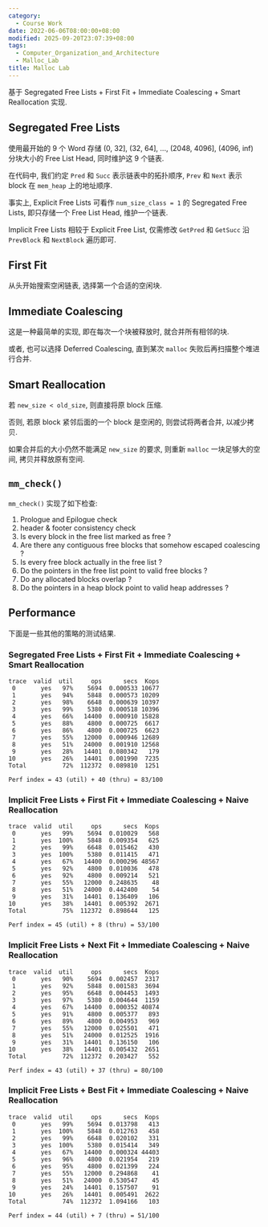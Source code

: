 ```yaml
---
category:
  - Course Work
date: 2022-06-06T08:00:00+08:00
modified: 2025-09-20T23:07:39+08:00
tags:
  - Computer_Organization_and_Architecture
  - Malloc_Lab
title: Malloc Lab
---
```


基于 Segregated Free Lists + First Fit + Immediate Coalescing + Smart Reallocation 实现.

## Segregated Free Lists

使用最开始的 9 个 Word 存储 (0, 32], (32, 64], ..., (2048, 4096], (4096, inf) 分块大小的 Free List Head, 同时维护这 9 个链表.

在代码中, 我们约定 `Pred` 和 `Succ` 表示链表中的拓扑顺序, `Prev` 和 `Next` 表示 block 在 `mem_heap` 上的地址顺序.

事实上, Explicit Free Lists 可看作 `num_size_class = 1` 的 Segregated Free Lists, 即只存储一个 Free List Head, 维护一个链表.

Implicit Free Lists 相较于 Explicit Free List, 仅需修改 `GetPred` 和 `GetSucc` 沿 `PrevBlock` 和 `NextBlock` 遍历即可.

## First Fit

从头开始搜索空闲链表, 选择第一个合适的空闲块.

## Immediate Coalescing

这是一种最简单的实现, 即在每次一个块被释放时, 就合并所有相邻的块.

或者, 也可以选择 Deferred Coalescing, 直到某次 `malloc` 失败后再扫描整个堆进行合并.

## Smart Reallocation

若 `new_size < old_size`, 则直接将原 block 压缩.

否则, 若原 block 紧邻后面的一个 block 是空闲的, 则尝试将两者合并, 以减少拷贝.

如果合并后的大小仍然不能满足 `new_size` 的要求, 则重新 `malloc` 一块足够大的空间, 拷贝并释放原有空间.

## `mm_check()`

`mm_check()` 实现了如下检查:

1. Prologue and Epilogue check
2. header & footer consistency check
3. Is every block in the free list marked as free ?
4. Are there any contiguous free blocks that somehow escaped coalescing ?
5. Is every free block actually in the free list ?
6. Do the pointers in the free list point to valid free blocks ?
7. Do any allocated blocks overlap ?
8. Do the pointers in a heap block point to valid heap addresses ?

## Performance

下面是一些其他的策略的测试结果.

### Segregated Free Lists + First Fit + Immediate Coalescing + Smart Reallocation

```
trace  valid  util     ops      secs  Kops
 0       yes   97%    5694  0.000533 10677
 1       yes   94%    5848  0.000573 10209
 2       yes   98%    6648  0.000639 10397
 3       yes   99%    5380  0.000518 10396
 4       yes   66%   14400  0.000910 15828
 5       yes   88%    4800  0.000725  6617
 6       yes   86%    4800  0.000725  6623
 7       yes   55%   12000  0.000946 12689
 8       yes   51%   24000  0.001910 12568
 9       yes   28%   14401  0.080342   179
10       yes   26%   14401  0.001990  7235
Total          72%  112372  0.089810  1251

Perf index = 43 (util) + 40 (thru) = 83/100
```

### Implicit Free Lists + First Fit + Immediate Coalescing + Naive Reallocation

```
trace  valid  util     ops      secs  Kops
 0       yes   99%    5694  0.010029   568
 1       yes  100%    5848  0.009354   625
 2       yes   99%    6648  0.015462   430
 3       yes  100%    5380  0.011415   471
 4       yes   67%   14400  0.000296 48567
 5       yes   92%    4800  0.010036   478
 6       yes   92%    4800  0.009214   521
 7       yes   55%   12000  0.248635    48
 8       yes   51%   24000  0.442400    54
 9       yes   31%   14401  0.136409   106
10       yes   38%   14401  0.005392  2671
Total          75%  112372  0.898644   125

Perf index = 45 (util) + 8 (thru) = 53/100
```

### Implicit Free Lists + Next Fit + Immediate Coalescing + Naive Reallocation

```
trace  valid  util     ops      secs  Kops
 0       yes   90%    5694  0.002457  2317
 1       yes   92%    5848  0.001583  3694
 2       yes   95%    6648  0.004453  1493
 3       yes   97%    5380  0.004644  1159
 4       yes   67%   14400  0.000352 40874
 5       yes   91%    4800  0.005377   893
 6       yes   89%    4800  0.004953   969
 7       yes   55%   12000  0.025501   471
 8       yes   51%   24000  0.012525  1916
 9       yes   31%   14401  0.136150   106
10       yes   38%   14401  0.005432  2651
Total          72%  112372  0.203427   552

Perf index = 43 (util) + 37 (thru) = 80/100
```

### Implicit Free Lists + Best Fit + Immediate Coalescing + Naive Reallocation

```
trace  valid  util     ops      secs  Kops
 0       yes   99%    5694  0.013798   413
 1       yes  100%    5848  0.012763   458
 2       yes   99%    6648  0.020102   331
 3       yes  100%    5380  0.015414   349
 4       yes   67%   14400  0.000324 44403
 5       yes   96%    4800  0.021954   219
 6       yes   95%    4800  0.021399   224
 7       yes   55%   12000  0.294868    41
 8       yes   51%   24000  0.530547    45
 9       yes   24%   14401  0.157507    91
10       yes   26%   14401  0.005491  2622
Total          74%  112372  1.094166   103

Perf index = 44 (util) + 7 (thru) = 51/100
```
